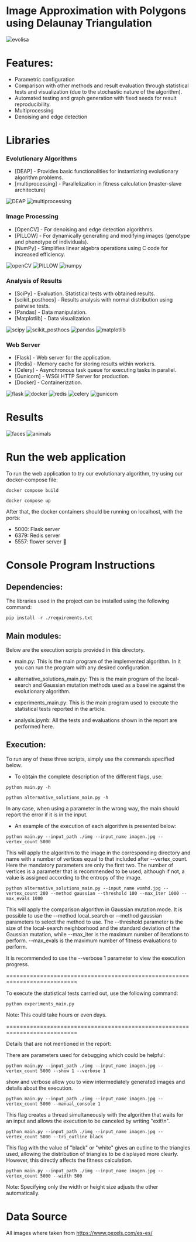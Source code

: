 # Image Approximation with Polygons using Delaunay Triangulation

![evolisa](./readme/results/evolisa.png)

# Features:

- Parametric configuration
- Comparison with other methods and result evaluation through statistical tests and visualization (due to the stochastic nature of the algorithm).
- Automated testing and graph generation with fixed seeds for result reproducibility.
- Multiprocessing
- Denoising and edge detection


# Libraries

### Evolutionary Algorithms

- [DEAP] - Provides basic functionalities for instantiating evolutionary algorithm problems.
- [multiprocessing] - Parallelization in fitness calculation (master-slave architecture)

![DEAP](./readme/icons/DEAP.png)
![multiprocessing](./readme/icons/multiprocessing.png)

### Image Processing

- [OpenCV] - For denoising and edge detection algorithms.
- [PILLOW] - For dynamically generating and modifying images (genotype and phenotype of individuals).
- [NumPy] - Simplifies linear algebra operations using C code for increased efficiency.

![openCV](./readme/icons/openCV.png)
![PILLOW](./readme/icons/PILLOW.png)
![numpy](./readme/icons/numpy.png)

### Analysis of Results

- [SciPy] - Evaluation. Statistical tests with obtained results.
- [scikit_posthocs] - Results analysis with normal distribution using pairwise tests.
- [Pandas] - Data manipulation.
- [Matplotlib] - Data visualization.

![scipy](./readme/icons/scipy.png)
![scikit_posthocs](./readme/icons/scikit_posthocs.png)
![pandas](./readme/icons/pandas.png)
![matplotlib](./readme/icons/matplotlib.png)

### Web Server

- [Flask] - Web server for the application.
- [Redis] - Memory cache for storing results within workers.
- [Celery] - Asynchronous task queue for executing tasks in parallel.
- [Gunicorn] - WSGI HTTP Server for production.
- [Docker] - Containerization.

![flask](./readme/icons/flask.png)
![docker](./readme/icons/docker.png)
![redis](./readme/icons/redis.png)
![celery](./readme/icons/celery.png)
![gunicorn](./readme/icons/gunicorn.png)

# Results

![faces](./readme/results/extra_faces1.png)
![animals](./readme/results/extra_animals1.png)

# Run the web application

To run the web application to try our evolutionary algorithm, try using our docker-compose file:

```
docker compose build
```

```
docker compose up
```

After that, the docker containers should be running on localhost, with the ports:
- 5000: Flask server
- 6379: Redis server
- 5557: flower server 🌷

# Console Program Instructions

## Dependencies:
The libraries used in the project can be installed using the following command:

```
pip install -r ./requirements.txt
```

## Main modules:
Below are the execution scripts provided in this directory.

- main.py: This is the main program of the implemented algorithm. In it you can run the program with any desired configuration.

- alternative_solutions_main.py: This is the main program of the local-search and Gaussian mutation methods used as a baseline against the evolutionary algorithm.

- experiments_main.py: This is the main program used to execute the statistical tests reported in the article.

- analysis.ipynb: All the tests and evaluations shown in the report are performed here.

## Execution:

To run any of these three scripts, simply use the commands specified below.

- To obtain the complete description of the different flags, use:

```
python main.py -h
```

```
python alternative_solutions_main.py -h
```
In any case, when using a parameter in the wrong way, the main should report the error if it is in the input.

- An example of the execution of each algorithm is presented below:

```
python main.py --input_path ./img --input_name imagen.jpg --vertex_count 5000
```

This will apply the algorithm to the image in the corresponding directory and name with a number of vertices equal to that included after --vertex_count.
Here the mandatory parameters are only the first two. The number of vertices is a parameter that is recommended to be used, although if not, a value is assigned according to the entropy of the image.

```
python alternative_solutions_main.py --input_name womhd.jpg --vertex_count 200 --method gaussian --threshold 100 --max_iter 1000 --max_evals 1000
```
This will apply the comparison algorithm in Gaussian mutation mode. It is possible to use the --method local_search or --method gaussian parameters to select the method to use. The --threshold parameter is the size of the local-search neighborhood and the standard deviation of the Gaussian mutation, while --max_iter is the maximum number of iterations to perform. --max_evals is the maximum number of fitness evaluations to perform.


It is recommended to use the --verbose 1 parameter to view the execution progress.

===========================================================================

To execute the statistical tests carried out, use the following command:

```
python experiments_main.py
```

Note: This could take hours or even days.

===========================================================================

Details that are not mentioned in the report:

There are parameters used for debugging which could be helpful:

```
python main.py --input_path ./img --input_name imagen.jpg --vertex_count 5000 --show 1 --verbose 1
```

show and verbose allow you to view intermediately generated images and details about the execution.

```
python main.py --input_path ./img --input_name imagen.jpg --vertex_count 5000 --manual_console 1
```

This flag creates a thread simultaneously with the algorithm that waits for an input and allows the execution to be canceled by writing "exit\n".

```
python main.py --input_path ./img --input_name imagen.jpg --vertex_count 5000 --tri_outline black
```

This flag with the value of "black" or "white" gives an outline to the triangles used, allowing the distribution of triangles to be displayed more clearly. However, this directly affects the fitness calculation.

```
python main.py --input_path ./img --input_name imagen.jpg --vertex_count 5000 --width 500
```

Note: Specifying only the width or height size adjusts the other automatically.


# Data Source

All images where taken from https://www.pexels.com/es-es/
